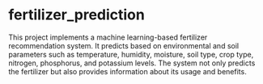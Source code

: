 # fertilizer_prediction
This project implements a machine learning-based fertilizer recommendation system. It predicts  based on environmental and soil parameters such as temperature, humidity, moisture, soil type, crop type, nitrogen, phosphorus, and potassium levels. The system not only predicts the fertilizer but also provides information about its usage and benefits.
